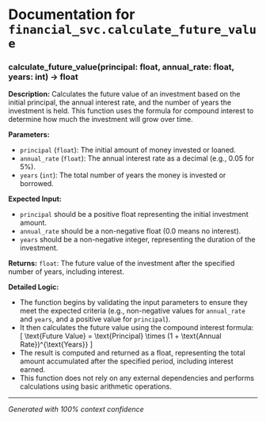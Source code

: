 # Documentation for `financial_svc.calculate_future_value`

### calculate_future_value(principal: float, annual_rate: float, years: int) -> float

**Description:**
Calculates the future value of an investment based on the initial principal, the annual interest rate, and the number of years the investment is held. This function uses the formula for compound interest to determine how much the investment will grow over time.

**Parameters:**
- `principal` (`float`): The initial amount of money invested or loaned.
- `annual_rate` (`float`): The annual interest rate as a decimal (e.g., 0.05 for 5%).
- `years` (`int`): The total number of years the money is invested or borrowed.

**Expected Input:**
- `principal` should be a positive float representing the initial investment amount.
- `annual_rate` should be a non-negative float (0.0 means no interest).
- `years` should be a non-negative integer, representing the duration of the investment.

**Returns:**
`float`: The future value of the investment after the specified number of years, including interest.

**Detailed Logic:**
- The function begins by validating the input parameters to ensure they meet the expected criteria (e.g., non-negative values for `annual_rate` and `years`, and a positive value for `principal`).
- It then calculates the future value using the compound interest formula: 
  \[
  \text{Future Value} = \text{Principal} \times (1 + \text{Annual Rate})^{\text{Years}}
  \]
- The result is computed and returned as a float, representing the total amount accumulated after the specified period, including interest earned.
- This function does not rely on any external dependencies and performs calculations using basic arithmetic operations.

---
*Generated with 100% context confidence*

